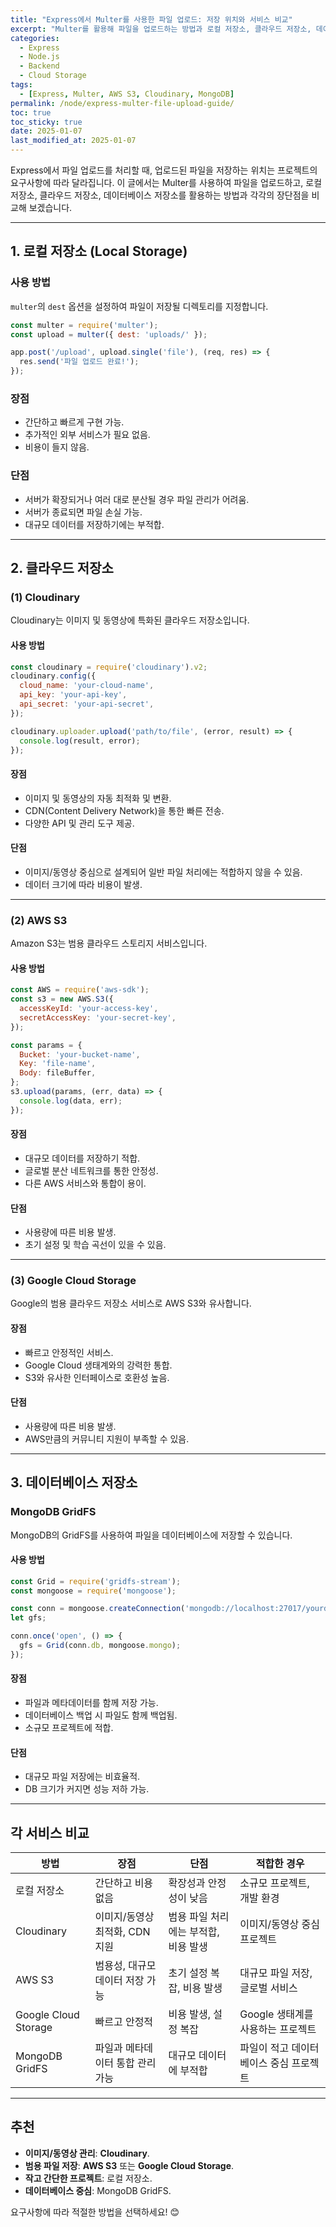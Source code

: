 ```yaml
---
title: "Express에서 Multer를 사용한 파일 업로드: 저장 위치와 서비스 비교"
excerpt: "Multer를 활용해 파일을 업로드하는 방법과 로컬 저장소, 클라우드 저장소, 데이터베이스 저장소의 장단점을 비교하며 적합한 서비스를 선택하는 방법을 안내합니다."
categories:
  - Express
  - Node.js
  - Backend
  - Cloud Storage
tags:
  - [Express, Multer, AWS S3, Cloudinary, MongoDB]
permalink: /node/express-multer-file-upload-guide/
toc: true
toc_sticky: true
date: 2025-01-07
last_modified_at: 2025-01-07
---
```


Express에서 파일 업로드를 처리할 때, 업로드된 파일을 저장하는 위치는 프로젝트의 요구사항에 따라 달라집니다. 이 글에서는 Multer를 사용하여 파일을 업로드하고, 로컬 저장소, 클라우드 저장소, 데이터베이스 저장소를 활용하는 방법과 각각의 장단점을 비교해 보겠습니다.

---

## 1. 로컬 저장소 (Local Storage)

### 사용 방법
`multer`의 `dest` 옵션을 설정하여 파일이 저장될 디렉토리를 지정합니다.

```javascript
const multer = require('multer');
const upload = multer({ dest: 'uploads/' });

app.post('/upload', upload.single('file'), (req, res) => {
  res.send('파일 업로드 완료!');
});
```

### 장점
- 간단하고 빠르게 구현 가능.
- 추가적인 외부 서비스가 필요 없음.
- 비용이 들지 않음.

### 단점
- 서버가 확장되거나 여러 대로 분산될 경우 파일 관리가 어려움.
- 서버가 종료되면 파일 손실 가능.
- 대규모 데이터를 저장하기에는 부적합.

---

## 2. 클라우드 저장소

### (1) **Cloudinary**
Cloudinary는 이미지 및 동영상에 특화된 클라우드 저장소입니다.

#### 사용 방법
```javascript
const cloudinary = require('cloudinary').v2;
cloudinary.config({
  cloud_name: 'your-cloud-name',
  api_key: 'your-api-key',
  api_secret: 'your-api-secret',
});

cloudinary.uploader.upload('path/to/file', (error, result) => {
  console.log(result, error);
});
```

#### 장점
- 이미지 및 동영상의 자동 최적화 및 변환.
- CDN(Content Delivery Network)을 통한 빠른 전송.
- 다양한 API 및 관리 도구 제공.

#### 단점
- 이미지/동영상 중심으로 설계되어 일반 파일 처리에는 적합하지 않을 수 있음.
- 데이터 크기에 따라 비용이 발생.

---

### (2) **AWS S3**
Amazon S3는 범용 클라우드 스토리지 서비스입니다.

#### 사용 방법
```javascript
const AWS = require('aws-sdk');
const s3 = new AWS.S3({
  accessKeyId: 'your-access-key',
  secretAccessKey: 'your-secret-key',
});

const params = {
  Bucket: 'your-bucket-name',
  Key: 'file-name',
  Body: fileBuffer,
};
s3.upload(params, (err, data) => {
  console.log(data, err);
});
```

#### 장점
- 대규모 데이터를 저장하기 적합.
- 글로벌 분산 네트워크를 통한 안정성.
- 다른 AWS 서비스와 통합이 용이.

#### 단점
- 사용량에 따른 비용 발생.
- 초기 설정 및 학습 곡선이 있을 수 있음.

---

### (3) **Google Cloud Storage**
Google의 범용 클라우드 저장소 서비스로 AWS S3와 유사합니다.

#### 장점
- 빠르고 안정적인 서비스.
- Google Cloud 생태계와의 강력한 통합.
- S3와 유사한 인터페이스로 호환성 높음.

#### 단점
- 사용량에 따른 비용 발생.
- AWS만큼의 커뮤니티 지원이 부족할 수 있음.

---

## 3. 데이터베이스 저장소

### MongoDB GridFS
MongoDB의 GridFS를 사용하여 파일을 데이터베이스에 저장할 수 있습니다.

#### 사용 방법
```javascript
const Grid = require('gridfs-stream');
const mongoose = require('mongoose');

const conn = mongoose.createConnection('mongodb://localhost:27017/yourdb');
let gfs;

conn.once('open', () => {
  gfs = Grid(conn.db, mongoose.mongo);
});
```

#### 장점
- 파일과 메타데이터를 함께 저장 가능.
- 데이터베이스 백업 시 파일도 함께 백업됨.
- 소규모 프로젝트에 적합.

#### 단점
- 대규모 파일 저장에는 비효율적.
- DB 크기가 커지면 성능 저하 가능.

---

## 각 서비스 비교

| **방법**           | **장점**                                      | **단점**                                       | **적합한 경우**                          |
|---------------------|-----------------------------------------------|------------------------------------------------|------------------------------------------|
| 로컬 저장소         | 간단하고 비용 없음                           | 확장성과 안정성이 낮음                        | 소규모 프로젝트, 개발 환경                |
| Cloudinary          | 이미지/동영상 최적화, CDN 지원               | 범용 파일 처리에는 부적합, 비용 발생           | 이미지/동영상 중심 프로젝트              |
| AWS S3              | 범용성, 대규모 데이터 저장 가능              | 초기 설정 복잡, 비용 발생                     | 대규모 파일 저장, 글로벌 서비스           |
| Google Cloud Storage| 빠르고 안정적                                | 비용 발생, 설정 복잡                          | Google 생태계를 사용하는 프로젝트         |
| MongoDB GridFS      | 파일과 메타데이터 통합 관리 가능             | 대규모 데이터에 부적합                        | 파일이 적고 데이터베이스 중심 프로젝트     |

---

## 추천

- **이미지/동영상 관리**: **Cloudinary**.
- **범용 파일 저장**: **AWS S3** 또는 **Google Cloud Storage**.
- **작고 간단한 프로젝트**: 로컬 저장소.
- **데이터베이스 중심**: MongoDB GridFS.

요구사항에 따라 적절한 방법을 선택하세요! 😊
